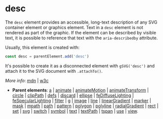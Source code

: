 # desc

The `desc` element provides an accessible, long-text description of any SVG container element or graphics element. Text in a `desc` element is not rendered as part of the graphic. If the element can be described by visible text, it is possible to reference that text with the `aria-describedby` attribute.

Usually, this element is created with:
      
```js
const desc = parentElement.add('desc')
```

It's possible to create it as a disconnected element with `gSVG('desc')` and attach it to the SVG document with `.attachTo()`.

*More info*:
      [mdn](https://developer.mozilla.org//en-US/docs/Web/SVG/Element/desc) | [w3c](https://svgwg.org/svg2-draft/single-page.html#struct-DescElement)

- **Parent elements**: [a](./a.md) | [animate](./animate.md) | [animateMotion](./animateMotion.md) | [animateTransform](./animateTransform.md) | [circle](./circle.md) | [clipPath](./clipPath.md) | [defs](./defs.md) | [discard](././discard.md) | [ellipse](./ellipse.md) | [feDiffuseLighting](././feDiffuseLighting.md) | [feSpecularLighting](././feSpecularLighting.md) | [filter](./filter.md) | [g](./g.md) | [image](./image.md) | [line](./line.md) | [linearGradient](./linearGradient.md) | [marker](./marker.md) | [mask](./mask.md) | [mpath](./mpath.md) | [path](./path.md) | [pattern](./pattern.md) | [polygon](./polygon.md) | [polyline](./polyline.md) | [radialGradient](./radialGradient.md) | [rect](./rect.md) | [set](./set.md) | [svg](./svg.md) | [switch](./switch.md) | [symbol](./symbol.md) | [text](./text.md) | [textPath](./textPath.md) | [tspan](./tspan.md) | [use](./use.md) | [view](./view.md).

